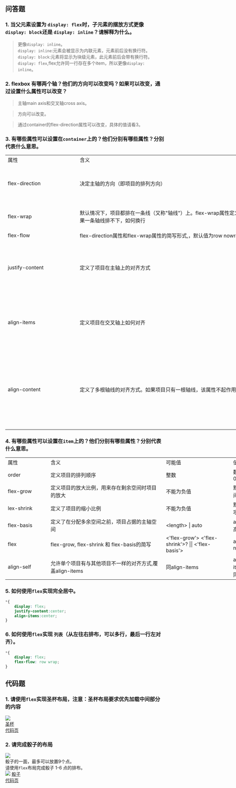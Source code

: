 ## 问答题
### 1. 当父元素设置为 `display: flex`时，子元素的摆放方式更像 `display: block`还是 `display: inline`？请解释为什么。    
>更像`display: inline`。  
>`display: inline`:元素会被显示为内联元素，元素前后没有换行符。   
>`display: block`:元素将显示为块级元素，此元素前后会带有换行符。  
>`display: flex`,flex允许同一行存在多个item，所以更像`display: inline`。

### 2. flexbox 有哪两个轴？他们的方向可以改变吗？如果可以改变，通过设置什么属性可以改变？  
>主轴main axis和交叉轴cross axis。  

>方向可以改变。

>通过container的flex-direction属性可以改变，具体的值请看3。
 
### 3. 有哪些属性可以设置在`container`上的？他们分别有哪些属性？分别代表什么意思。  
<table border=0 cellpadding=0 cellspacing=0 width=1358 style='border-collapse:
 collapse;table-layout:fixed;width:1019pt'>
 <col class=xl65 width=221 style='mso-width-source:userset;mso-width-alt:7072;
 width:166pt'>
 <col class=xl65 width=570 style='mso-width-source:userset;mso-width-alt:18240;
 width:428pt'>
 <col class=xl65 width=287 style='mso-width-source:userset;mso-width-alt:9184;
 width:215pt'>
 <col class=xl65 width=280 style='mso-width-source:userset;mso-width-alt:8960;
 width:210pt'>
 <tr height=19 style='height:14.25pt'>
  <td height=19 class=xl66 width=221 style='height:14.25pt;width:166pt'>属性</td>
  <td class=xl67 width=570 style='border-left:none;width:428pt'>含义</td>
  <td class=xl67 width=287 style='border-left:none;width:215pt'>可能值</td>
  <td class=xl67 width=280 style='border-left:none;width:210pt'>值的含义</td>
 </tr>
 <tr height=19 style='height:14.25pt'>
  <td rowspan=4 height=76 class=xl67 width=221 style='height:57.0pt;border-top:
  none;width:166pt'><span style='font-variant-ligatures: normal;font-variant-caps: normal;
  orphans: 2;widows: 2;-webkit-text-stroke-width: 0px;text-decoration-style: initial;
  text-decoration-color: initial'>flex-direction</span></td>
  <td rowspan=4 class=xl67 width=570 style='border-top:none;width:428pt'><span
  style='font-variant-ligatures: normal;font-variant-caps: normal;orphans: 2;
  widows: 2;-webkit-text-stroke-width: 0px;text-decoration-style: initial;
  text-decoration-color: initial'>决定主轴的方向（即项目的排列方向）</span></td>
  <td class=xl67 width=287 style='border-top:none;border-left:none;width:215pt'>row</td>
  <td class=xl67 width=280 style='border-top:none;border-left:none;width:210pt'>主轴为水平方向，起点在左端。</td>
 </tr>
 <tr height=19 style='height:14.25pt'>
  <td height=19 class=xl67 width=287 style='height:14.25pt;border-top:none;
  border-left:none;width:215pt'>row-reverse</td>
  <td class=xl67 width=280 style='border-top:none;border-left:none;width:210pt'>主轴为水平方向，起点在右端。</td>
 </tr>
 <tr height=19 style='height:14.25pt'>
  <td height=19 class=xl67 width=287 style='height:14.25pt;border-top:none;
  border-left:none;width:215pt'>column</td>
  <td class=xl67 width=280 style='border-top:none;border-left:none;width:210pt'>主轴为垂直方向，起点在上沿。</td>
 </tr>
 <tr height=19 style='height:14.25pt'>
  <td height=19 class=xl67 width=287 style='height:14.25pt;border-top:none;
  border-left:none;width:215pt'>column-reverse</td>
  <td class=xl67 width=280 style='border-top:none;border-left:none;width:210pt'>主轴为垂直方向，起点在下沿。</td>
 </tr>
 <tr height=19 style='mso-height-source:userset;height:14.25pt'>
  <td rowspan=3 height=57 class=xl67 width=221 style='height:42.75pt;
  border-top:none;width:166pt'>flex-wrap</td>
  <td rowspan=3 class=xl67 width=570 style='border-top:none;width:428pt'>默认情况下，项目都排在一条线（又称&quot;轴线&quot;）上。flex-wrap属性定义，如果一条轴线排不下，如何换行</td>
  <td class=xl67 width=287 style='border-top:none;border-left:none;width:215pt'>nowrap（默认）</td>
  <td class=xl67 width=280 style='border-top:none;border-left:none;width:210pt'>不换行</td>
 </tr>
 <tr height=19 style='height:14.25pt'>
  <td height=19 class=xl67 width=287 style='height:14.25pt;border-top:none;
  border-left:none;width:215pt'>wrap</td>
  <td class=xl67 width=280 style='border-top:none;border-left:none;width:210pt'>换行，第一行在上方</td>
 </tr>
 <tr height=19 style='height:14.25pt'>
  <td height=19 class=xl67 width=287 style='height:14.25pt;border-top:none;
  border-left:none;width:215pt'>wrap-reverse</td>
  <td class=xl67 width=280 style='border-top:none;border-left:none;width:210pt'>换行，第一行在下方</td>
 </tr>
 <tr height=19 style='mso-height-source:userset;height:14.25pt'>
  <td height=19 class=xl67 width=221 style='height:14.25pt;border-top:none;
  width:166pt'><span style='font-variant-ligatures: normal;font-variant-caps: normal;
  orphans: 2;widows: 2;-webkit-text-stroke-width: 0px;text-decoration-style: initial;
  text-decoration-color: initial'>flex-flow</span></td>
  <td class=xl67 width=570 style='border-top:none;border-left:none;width:428pt'>flex-direction<font
  class="font7">属性和</font><font class="font8">flex-wrap</font><font
  class="font7">属性的简写形式</font><font class="font8">,</font><font class="font7">，默认值为</font><font
  class="font8">row nowrap</font></td>
  <td class=xl67 width=287 style='border-top:none;border-left:none;width:215pt'>&lt;flex-direction&gt;
  || &lt;flex-wrap&gt;</td>
  <td class=xl67 width=280 style='border-top:none;border-left:none;width:210pt'>参看前两个属性</td>
 </tr>
 <tr height=21 style='mso-height-source:userset;height:15.75pt'>
  <td rowspan=5 height=116 class=xl67 width=221 style='height:87.0pt;
  border-top:none;width:166pt'><span style='font-variant-ligatures: normal;
  font-variant-caps: normal;orphans: 2;widows: 2;-webkit-text-stroke-width: 0px;
  text-decoration-style: initial;text-decoration-color: initial'>justify-content</span></td>
  <td rowspan=5 class=xl67 width=570 style='border-top:none;width:428pt'><span
  style='font-variant-ligatures: normal;font-variant-caps: normal;orphans: 2;
  widows: 2;-webkit-text-stroke-width: 0px;text-decoration-style: initial;
  text-decoration-color: initial'>定义了项目在主轴上的对齐方式</span></td>
  <td class=xl67 width=287 style='border-top:none;border-left:none;width:215pt'>flex-start（默认值）</td>
  <td class=xl67 width=280 style='border-top:none;border-left:none;width:210pt'>左对齐</td>
 </tr>
 <tr height=19 style='height:14.25pt'>
  <td height=19 class=xl67 width=287 style='height:14.25pt;border-top:none;
  border-left:none;width:215pt'>flex-end</td>
  <td class=xl67 width=280 style='border-top:none;border-left:none;width:210pt'>右对齐</td>
 </tr>
 <tr height=19 style='height:14.25pt'>
  <td height=19 class=xl67 width=287 style='height:14.25pt;border-top:none;
  border-left:none;width:215pt'>center</td>
  <td class=xl67 width=280 style='border-top:none;border-left:none;width:210pt'>居中</td>
 </tr>
 <tr height=19 style='height:14.25pt'>
  <td height=19 class=xl67 width=287 style='height:14.25pt;border-top:none;
  border-left:none;width:215pt'>space-between</td>
  <td class=xl67 width=280 style='border-top:none;border-left:none;width:210pt'>两端对齐，项目之间的间隔都相等</td>
 </tr>
 <tr height=38 style='height:28.5pt'>
  <td height=38 class=xl67 width=287 style='height:28.5pt;border-top:none;
  border-left:none;width:215pt'>space-around</td>
  <td class=xl67 width=280 style='border-top:none;border-left:none;width:210pt'>每个项目两侧的间隔相等。项目之间的间隔比项目与边框的间隔大一倍</td>
 </tr>
 <tr height=19 style='height:14.25pt'>
  <td rowspan=5 height=114 class=xl67 width=221 style='height:85.5pt;
  border-top:none;width:166pt'><span style='font-variant-ligatures: normal;
  font-variant-caps: normal;orphans: 2;widows: 2;-webkit-text-stroke-width: 0px;
  text-decoration-style: initial;text-decoration-color: initial'>align-items</span></td>
  <td rowspan=5 class=xl67 width=570 style='border-top:none;width:428pt'><span
  style='font-variant-ligatures: normal;font-variant-caps: normal;orphans: 2;
  widows: 2;-webkit-text-stroke-width: 0px;text-decoration-style: initial;
  text-decoration-color: initial'>定义项目在交叉轴上如何对齐</span></td>
  <td class=xl67 width=287 style='border-top:none;border-left:none;width:215pt'>flex-start</td>
  <td class=xl67 width=280 style='border-top:none;border-left:none;width:210pt'>交叉轴的起点对齐</td>
 </tr>
 <tr height=19 style='height:14.25pt'>
  <td height=19 class=xl67 width=287 style='height:14.25pt;border-top:none;
  border-left:none;width:215pt'>flex-end</td>
  <td class=xl67 width=280 style='border-top:none;border-left:none;width:210pt'>交叉轴的终点对齐</td>
 </tr>
 <tr height=19 style='height:14.25pt'>
  <td height=19 class=xl67 width=287 style='height:14.25pt;border-top:none;
  border-left:none;width:215pt'>center</td>
  <td class=xl67 width=280 style='border-top:none;border-left:none;width:210pt'>交叉轴的中点对齐</td>
 </tr>
 <tr height=19 style='height:14.25pt'>
  <td height=19 class=xl67 width=287 style='height:14.25pt;border-top:none;
  border-left:none;width:215pt'>baseline</td>
  <td class=xl67 width=280 style='border-top:none;border-left:none;width:210pt'>项目的第一行文字的基线对齐</td>
 </tr>
 <tr height=38 style='height:28.5pt'>
  <td height=38 class=xl67 width=287 style='height:28.5pt;border-top:none;
  border-left:none;width:215pt'>stretch（默认值）</td>
  <td class=xl67 width=280 style='border-top:none;border-left:none;width:210pt'>如果项目未设置高度或设为auto，将占满整个容器的高度</td>
 </tr>
 <tr height=19 style='height:14.25pt'>
  <td rowspan=6 height=152 class=xl67 width=221 style='height:114.0pt;
  border-top:none;width:166pt'>align-content</td>
  <td rowspan=6 class=xl67 width=570 style='border-top:none;width:428pt'><span
  style='font-variant-ligatures: normal;font-variant-caps: normal;orphans: 2;
  widows: 2;-webkit-text-stroke-width: 0px;text-decoration-style: initial;
  text-decoration-color: initial'>定义了多根轴线的对齐方式。如果项目只有一根轴线，该属性不起作用</span></td>
  <td class=xl67 width=287 style='border-top:none;border-left:none;width:215pt'>flex-start</td>
  <td class=xl67 width=280 style='border-top:none;border-left:none;width:210pt'>与交叉轴的起点对齐</td>
 </tr>
 <tr height=19 style='height:14.25pt'>
  <td height=19 class=xl67 width=287 style='height:14.25pt;border-top:none;
  border-left:none;width:215pt'>flex-end</td>
  <td class=xl67 width=280 style='border-top:none;border-left:none;width:210pt'>与交叉轴的终点对齐</td>
 </tr>
 <tr height=19 style='height:14.25pt'>
  <td height=19 class=xl67 width=287 style='height:14.25pt;border-top:none;
  border-left:none;width:215pt'>center</td>
  <td class=xl67 width=280 style='border-top:none;border-left:none;width:210pt'>与交叉轴的中点对齐</td>
 </tr>
 <tr height=38 style='height:28.5pt'>
  <td height=38 class=xl67 width=287 style='height:28.5pt;border-top:none;
  border-left:none;width:215pt'>space-between</td>
  <td class=xl67 width=280 style='border-top:none;border-left:none;width:210pt'>与交叉轴两端对齐，轴线之间的间隔平均分布</td>
 </tr>
 <tr height=38 style='height:28.5pt'>
  <td height=38 class=xl67 width=287 style='height:28.5pt;border-top:none;
  border-left:none;width:215pt'>space-around</td>
  <td class=xl67 width=280 style='border-top:none;border-left:none;width:210pt'>每根轴线两侧的间隔都相等。所以，轴线之间的间隔比轴线与边框的间隔大一倍</td>
 </tr>
 <tr height=19 style='height:14.25pt'>
  <td height=19 class=xl67 width=287 style='height:14.25pt;border-top:none;
  border-left:none;width:215pt'>stretch（默认值）</td>
  <td class=xl67 width=280 style='border-top:none;border-left:none;width:210pt'>轴线占满整个交叉轴</td>
 </tr>
 <![if supportMisalignedColumns]>
 <tr height=0 style='display:none'>
  <td width=221 style='width:166pt'></td>
  <td width=570 style='width:428pt'></td>
  <td width=287 style='width:215pt'></td>
  <td width=280 style='width:210pt'></td>
 </tr>
 <![endif]>
</table>

### 4. 有哪些属性可以设置在`item`上的？他们分别有哪些属性？分别代表什么意思。  
<table border=0 cellpadding=0 cellspacing=0 width=960 style='border-collapse:
 collapse;table-layout:fixed;width:721pt'>
 <col class=xl66 width=126 style='mso-width-source:userset;mso-width-alt:4032;
 width:95pt'>
 <col class=xl66 width=378 style='mso-width-source:userset;mso-width-alt:12096;
 width:284pt'>
 <col class=xl66 width=209 style='mso-width-source:userset;mso-width-alt:6688;
 width:157pt'>
 <col class=xl66 width=247 style='mso-width-source:userset;mso-width-alt:7904;
 width:185pt'>
 <tr height=19 style='height:14.25pt'>
  <td height=19 class=xl66 width=126 style='height:14.25pt;width:95pt'>属性</td>
  <td class=xl66 width=378 style='width:284pt'>含义</td>
  <td class=xl66 width=209 style='width:157pt'>可能值</td>
  <td class=xl66 width=247 style='width:185pt'><span style='font-variant-ligatures: normal;
  font-variant-caps: normal;orphans: 2;widows: 2;-webkit-text-stroke-width: 0px;
  text-decoration-style: initial;text-decoration-color: initial'>值的含义</span></td>
 </tr>
 <tr height=19 style='height:14.25pt'>
  <td height=19 class=xl65 width=126 style='height:14.25pt;width:95pt'>order</td>
  <td class=xl66 width=378 style='width:284pt'><span style='font-variant-ligatures: normal;
  font-variant-caps: normal;orphans: 2;widows: 2;-webkit-text-stroke-width: 0px;
  text-decoration-style: initial;text-decoration-color: initial'>定义项目的排列顺序</span></td>
  <td class=xl66 width=209 style='width:157pt'>整数</td>
  <td class=xl66 width=247 style='width:185pt'><span style='font-variant-ligatures: normal;
  font-variant-caps: normal;orphans: 2;widows: 2;-webkit-text-stroke-width: 0px;
  text-decoration-style: initial;text-decoration-color: initial'>数值越小，排列越靠前，默认为0</span></td>
 </tr>
 <tr height=38 style='height:28.5pt'>
  <td height=38 class=xl66 width=126 style='height:28.5pt;width:95pt'><span
  style='font-variant-ligatures: normal;font-variant-caps: normal;orphans: 2;
  widows: 2;-webkit-text-stroke-width: 0px;text-decoration-style: initial;
  text-decoration-color: initial'>flex-grow</span></td>
  <td class=xl66 width=378 style='width:284pt'><span style='font-variant-ligatures: normal;
  font-variant-caps: normal;orphans: 2;widows: 2;-webkit-text-stroke-width: 0px;
  text-decoration-style: initial;text-decoration-color: initial'>定义项目的放大比例，用来存在剩余空间时项目的放大</span></td>
  <td class=xl66 width=209 style='width:157pt'>不能为负值</td>
  <td class=xl66 width=247 style='width:185pt'><span style='font-variant-ligatures: normal;
  font-variant-caps: normal;orphans: 2;widows: 2;-webkit-text-stroke-width: 0px;
  text-decoration-style: initial;text-decoration-color: initial'>默认为0，即如果存在剩余空间，也不放大</span></td>
 </tr>
 <tr height=38 style='height:28.5pt'>
  <td height=38 class=xl66 width=126 style='height:28.5pt;width:95pt'>lex-shrink</td>
  <td class=xl66 width=378 style='width:284pt'><span style='font-variant-ligatures: normal;
  font-variant-caps: normal;orphans: 2;widows: 2;-webkit-text-stroke-width: 0px;
  text-decoration-style: initial;text-decoration-color: initial'>定义了项目的缩小比例</span></td>
  <td class=xl66 width=209 style='width:157pt'>不能为负值</td>
  <td class=xl66 width=247 style='width:185pt'>默认为1，即如果空间不足，该项目将缩小。0为不缩小</td>
 </tr>
 <tr height=38 style='height:28.5pt'>
  <td height=38 class=xl66 width=126 style='height:28.5pt;width:95pt'><span
  style='font-variant-ligatures: normal;font-variant-caps: normal;orphans: 2;
  widows: 2;-webkit-text-stroke-width: 0px;text-decoration-style: initial;
  text-decoration-color: initial'>flex-basis</span></td>
  <td class=xl66 width=378 style='width:284pt'>定义了在分配多余空间之前，项目占据的主轴空间</td>
  <td class=xl66 width=209 style='width:157pt'>&lt;length&gt; | auto</td>
  <td class=xl66 width=247 style='width:185pt'>auto为项目的本来大小，优先级高于width和height</td>
 </tr>
 <tr height=38 style='height:28.5pt'>
  <td height=38 class=xl66 width=126 style='height:28.5pt;width:95pt'>flex</td>
  <td class=xl66 width=378 style='width:284pt'>flex-grow, flex-shrink 和
  flex-basis的简写</td>
  <td class=xl66 width=209 style='width:157pt'>&lt;'flex-grow'&gt;
  &lt;'flex-shrink'&gt;? || &lt;'flex-basis'&gt;<span
  style='mso-spacerun:yes'>&nbsp;</span></td>
  <td class=xl66 width=247 style='width:185pt'>auto：1 1 auto<br>
    none: 0 0 auto</td>
 </tr>
 <tr height=57 style='height:42.75pt'>
  <td height=57 class=xl66 width=126 style='height:42.75pt;width:95pt'>align-self</td>
  <td class=xl66 width=378 style='width:284pt'>允许单个项目有与其他项目不一样的对齐方式,覆盖align-items</td>
  <td class=xl66 width=209 style='width:157pt'>同align-items</td>
  <td class=xl66 width=247 style='width:185pt'>auto，表示继承父元素的align-items，如果没有父元素，则等同于stretch</td>
 </tr>
 <![if supportMisalignedColumns]>
 <tr height=0 style='display:none'>
  <td width=126 style='width:95pt'></td>
  <td width=378 style='width:284pt'></td>
  <td width=209 style='width:157pt'></td>
  <td width=247 style='width:185pt'></td>
 </tr>
 <![endif]>
</table>

### 5. 如何使用`flex`实现完全居中。  
```css
*{
    display: flex;
    justify-content:center;
    align-items:center;
}
```

### 6. 如何使用`flex`实现 `列表`（从左往右排布，可以多行，最后一行左对齐）。  
```css
*{
    display: flex;
    flex-flow: row wrap;
}
```

## 代码题
### 1. 请使用`flex`实现圣杯布局，注意：圣杯布局要求优先加载中间部分的内容
![](https://work.mafengshe.com/static/upload/article/pic1566656958648.jpg)  
[圣杯](https://zhouxv.github.io/mfs-homework/17.flex/圣杯.html)  
[代码页](https://github.com/zhouxv/mfs-homework/blob/master/17.flex/圣杯.html)  

### 2. 请完成骰子的布局
![](https://work.mafengshe.com/static/upload/article/pic1566656987584.jpg)   
骰子的一面，最多可以放置9个点。  
请使用`flex`布局完成骰子 1-6 点的排布。  
![](https://work.mafengshe.com/static/upload/article/pic1566657005971.jpg)
[骰子](https://zhouxv.github.io/mfs-homework/17.flex/骰子.html)  
[代码页](https://github.com/zhouxv/mfs-homework/blob/master/17.flex/骰子.html)  